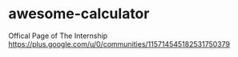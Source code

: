 # awesome-calculator
Offical Page of The Internship 
https://plus.google.com/u/0/communities/115714545182531750379
